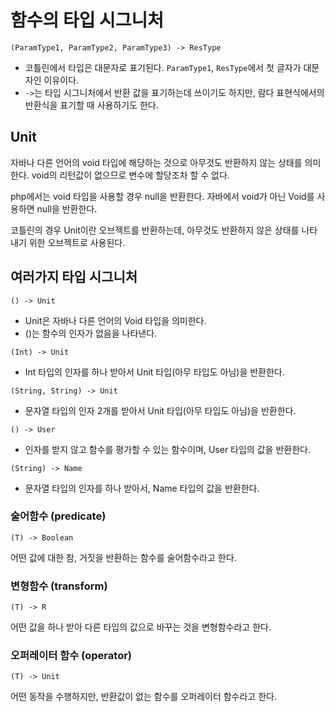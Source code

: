 # 함수의 타입 시그니처

```
(ParamType1, ParamType2, ParamType3) -> ResType
```

- 코틀린에서 타입은 대문자로 표기된다. `ParamType1`, `ResType`에서 첫 글자가 대문자인 이유이다.
- `->`는 타입 시그니처에서 반환 값을 표기하는데 쓰이기도 하지만, 람다 표현식에서의 반환식을 표기할 때 사용하기도 한다.

## Unit

자바나 다른 언어의 void 타입에 해당하는 것으로 아무것도 반환하지 않는 상태를 의미한다. void의 리턴값이 없으므로 변수에 할당조차 할 수 없다.

php에서는 void 타입을 사용할 경우 null을 반환한다. 자바에서 void가 아닌 Void를 사용하면 null을 반환한다.

코틀린의 경우 Unit이란 오브젝트를 반환하는데, 아무것도 반환하지 않은 상태를 나타내기 위한 오브젝트로 사용된다.

## 여러가지 타입 시그니처

```
() -> Unit
```

- Unit은 자바나 다른 언어의 Void 타입을 의미한다.
- ()는 함수의 인자가 없음을 나타낸다.

```
(Int) -> Unit
```

- Int 타입의 인자를 하나 받아서 Unit 타입(아무 타입도 아님)을 반환한다.

```
(String, String) -> Unit 
```

- 문자열 타입의 인자 2개를 받아서 Unit 타입(아무 타입도 아님)을 반환한다.

```
() -> User
```

- 인자를 받지 않고 함수를 평가할 수 있는 함수이며, User 타입의 값을 반환한다.

```
(String) -> Name
```

- 문자열 타입의 인자를 하나 받아서, Name 타입의 값을 반환한다.

### 술어함수 (predicate)

```
(T) -> Boolean
```

어떤 값에 대한 참, 거짓을 반환하는 함수를 술어함수라고 한다.

### 변형함수 (transform)

```
(T) -> R
```

어떤 값을 하나 받아 다른 타입의 값으로 바꾸는 것을 변형함수라고 한다.

### 오퍼레이터 함수 (operator)

```
(T) -> Unit
```

어떤 동작을 수행하지만, 반환값이 없는 함수를 오퍼레이터 함수라고 한다.
